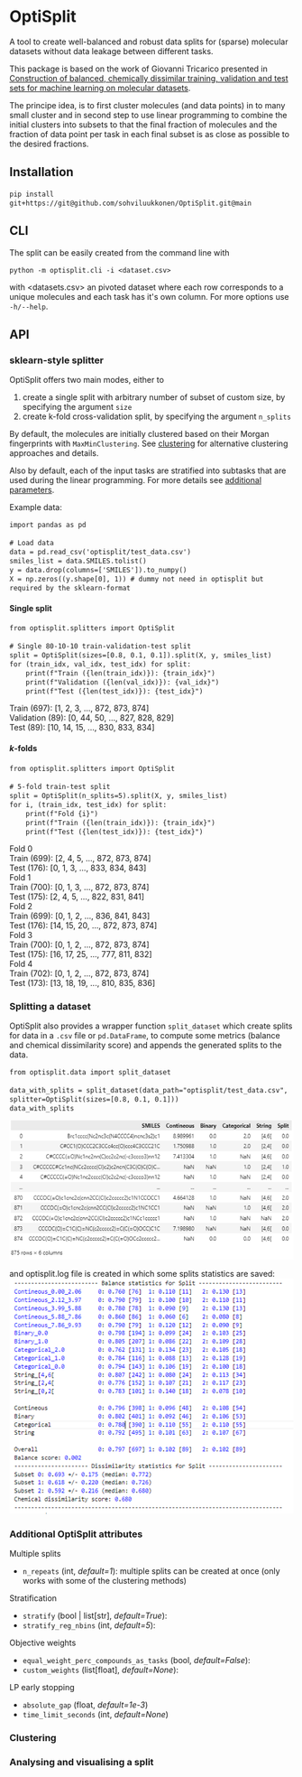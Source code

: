 # OptiSplit

A tool to create well-balanced and robust data splits for (sparse) molecular datasets without data leakage between different tasks.

This package is based on the work of Giovanni Tricarico presented in [Construction of balanced, chemically dissimilar training, validation and test sets for machine learning on molecular datasets](https://chemrxiv.org/engage/chemrxiv/article-details/6253d85d88636ca19c0de92d). 

The principe idea, is to first cluster molecules (and data points) in to many small cluster and in second step to use linear programming to combine the initial clusters into subsets to that the final fraction of molecules and the fraction of data point per task in each final subset is as close as possible to the desired fractions.

## Installation
```
pip install git+https://git@github.com/sohviluukkonen/OptiSplit.git@main
```

## CLI
The split can be easily created from the command line with

```
python -m optisplit.cli -i <dataset.csv>
```
with <datasets.csv> an pivoted dataset where each row corresponds to a unique molecules and each task has it's own column. For more options use `-h/--help`.

## API

### sklearn-style splitter

OptiSplit offers two main modes, either to
  
1. create a single split with arbitrary number of subset of custom size, by specifying the argument `size`
2. create k-fold cross-validation split, by specifying the argument `n_splits`



By default, the molecules are initially clustered based on their Morgan fingerprints with `MaxMinClustering`. See [clustering](#clustering) for alternative clustering approaches and details.

Also by default, each of the input tasks are stratified into subtasks that are used during the linear programming. For more details see [additional parameters](#additional-parameters).

Example data:
```
import pandas as pd

# Load data
data = pd.read_csv('optisplit/test_data.csv')
smiles_list = data.SMILES.tolist()
y = data.drop(columns=['SMILES']).to_numpy()
X = np.zeros((y.shape[0], 1)) # dummy not need in optisplit but required by the sklearn-format
```

#### Single split

```
from optisplit.splitters import OptiSplit

# Single 80-10-10 train-validation-test split
split = OptiSplit(sizes=[0.8, 0.1, 0.1]).split(X, y, smiles_list)
for (train_idx, val_idx, test_idx) for split:
    print(f"Train ({len(train_idx)}): {train_idx}")
    print(f"Validation ({len(val_idx)}): {val_idx}")
    print(f"Test ({len(test_idx)}): {test_idx}")
```
Train (697): [1, 2, 3, ..., 872, 873, 874]  
Validation (89): [0, 44, 50, ..., 827, 828, 829]  
Test (89): [10, 14, 15, ..., 830, 833, 834]

#### $k$-folds
```
from optisplit.splitters import OptiSplit

# 5-fold train-test split
split = OptiSplit(n_splits=5).split(X, y, smiles_list)
for i, (train_idx, test_idx) for split:
    print(f"Fold {i}")
    print(f"Train ({len(train_idx)}): {train_idx}")
    print(f"Test ({len(test_idx)}): {test_idx}")
```
Fold 0  
Train (699): [2, 4, 5, ..., 872, 873, 874]  
Test (176): [0, 1, 3, ..., 833, 834, 843]  
Fold 1   
Train (700): [0, 1, 3, ..., 872, 873, 874]  
Test (175): [2, 4, 5, ..., 822, 831, 841]  
Fold 2  
Train (699): [0, 1, 2, ..., 836, 841, 843]  
Test (176): [14, 15, 20, ..., 872, 873, 874]  
Fold 3  
Train (700): [0, 1, 2, ..., 872, 873, 874]  
Test (175): [16, 17, 25, ..., 777, 811, 832]  
Fold 4  
Train (702): [0, 1, 2, ..., 872, 873, 874]  
Test (173): [13, 18, 19, ..., 810, 835, 836]  

### Splitting a dataset

OptiSplit also provides a wrapper function `split_dataset` which create splits for data in a `.csv` file or `pd.DataFrame`, to compute some metrics (balance and chemical dissimilarity score) and appends the generated splits to the data.

```
from optisplit.data import split_dataset

data_with_splits = split_dataset(data_path="optisplit/test_data.csv", splitter=OptiSplit(sizes=[0.8, 0.1, 0.1]))
data_with_splits
```
![Alt text](figures/df_split.png) 

and optisplit.log file is created in which some splits statistics are saved:  
![Alt text](figures/log.png)

### Additional OptiSplit attributes

Multiple splits
- `n_repeats` (int, *default=1*): multiple splits can be created at once (only works with some of the clustering methods)

Stratification
- `stratify` (bool | list[str], *default=True*): 
- `stratify_reg_nbins` (int, *default=5*):

Objective weights
- `equal_weight_perc_compounds_as_tasks` (bool, *default=False*):
- `custom_weights` (list[float], *default=None*):

LP early stopping
- `absolute_gap` (float, *default=1e-3*)
- `time_limit_seconds` (int, *default=None*)

### Clustering 

### Analysing and visualising a split
